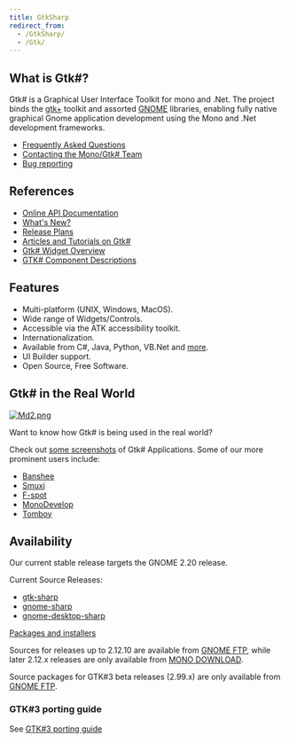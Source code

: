 ```yaml
---
title: GtkSharp
redirect_from:
  - /GtkSharp/
  - /Gtk/
---
```


What is Gtk#?
--------------

Gtk# is a Graphical User Interface Toolkit for mono and .Net. The project binds the [gtk+](http://www.gtk.org/) toolkit and assorted [GNOME](http://www.gnome.org/) libraries, enabling fully native graphical Gnome application development using the Mono and .Net development frameworks.

-   [Frequently Asked Questions](/docs/faq/general/)
-   [Contacting the Mono/Gtk# Team](/community/)
-   [Bug reporting](/community/bugs/)

References
----------

-   [Online API Documentation](http://www.go-mono.com/docs/monodoc.ashx?link=root:/classlib-gnome)
-   [What's New?](/docs/gui/gtksharp/new-in-version-2x/)
-   [Release Plans](/docs/gui/gtksharp/plan/)
-   [Articles and Tutorials on Gtk#](/docs/gui/gtksharp/tutorials/)
-   [Gtk# Widget Overview](/docs/gui/gtksharp/widgets/)
-   [GTK# Component Descriptions](/docs/gui/gtksharp/details/#gtks-components)

Features
--------

-   Multi-platform (UNIX, Windows, MacOS).
-   Wide range of Widgets/Controls.
-   Accessible via the ATK accessibility toolkit.
-   Internationalization.
-   Available from C#, Java, Python, VB.Net and [more](/docs/about-mono/languages/).
-   UI Builder support.
-   Open Source, Free Software.

Gtk# in the Real World
-----------------------

[![Md2.png](/archived/images/3/3d/Md2.png)](/archived/images/3/3d/Md2.png)

Want to know how Gtk# is being used in the real world?

Check out [some screenshots](/docs/about-mono/showcase/screenshots/) of Gtk# Applications. Some of our more prominent users include:

-   [Banshee](http://banshee.fm/)
-   [Smuxi](https://www.smuxi.org/)
-   [F-spot](http://f-spot.org/Main_Page)
-   [MonoDevelop](http://www.monodevelop.com/Main_Page)
-   [Tomboy](http://www.gnome.org/projects/tomboy)

Availability
------------

Our current stable release targets the GNOME 2.20 release.

Current Source Releases:

-   [gtk-sharp](https://download.mono-project.com/sources/gtk-sharp212/)
-   [gnome-sharp](https://ftp.gnome.org/pub/gnome/sources/gnome-sharp/2.24/)
-   [gnome-desktop-sharp](https://ftp.gnome.org/pub/gnome/sources/gnome-desktop-sharp/2.26/)

[Packages and installers](/download/stable/)

Sources for releases up to 2.12.10 are available from [GNOME FTP](https://ftp.gnome.org/pub/gnome/sources/gtk-sharp),
while later 2.12.x releases are only available from [MONO DOWNLOAD](https://download.mono-project.com/sources/gtk-sharp212/).

Source packages for GTK#3 beta releases (2.99.x) are only available from [GNOME FTP](https://ftp.gnome.org/pub/gnome/sources/gtk-sharp).

### GTK#3 porting guide

See [GTK#3 porting guide](/docs/gui/gtksharp/gtksharp3-porting-guide/)
